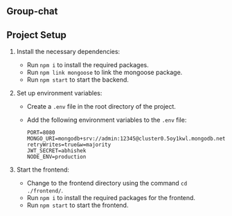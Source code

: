## Group-chat

## Project Setup

1. Install the necessary dependencies:
   - Run `npm i` to install the required packages.
   - Run `npm link mongoose` to link the mongoose package.
   - Run `npm start` to start the backend.

2. Set up environment variables:
   - Create a `.env` file in the root directory of the project.
   - Add the following environment variables to the `.env` file:

     ```
     PORT=8080
     MONGO_URI=mongodb+srv://admin:12345@cluster0.5oy1kwl.mongodb.net/?retryWrites=true&w=majority
     JWT_SECRET=abhishek
     NODE_ENV=production
     ```

3. Start the frontend:
   - Change to the frontend directory using the command `cd ./frontend/`.
   - Run `npm i` to install the required packages for the frontend.
   - Run `npm start` to start the frontend.



